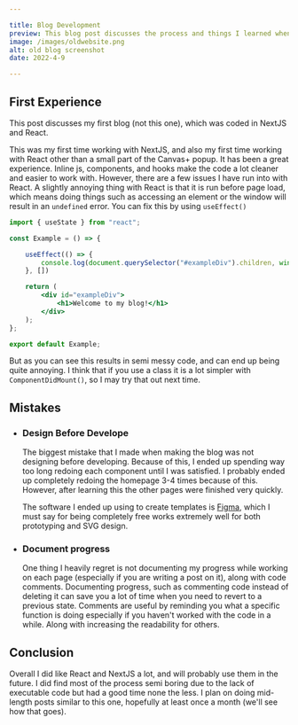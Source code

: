 ```yaml
---

title: Blog Development
preview: This blog post discusses the process and things I learned when making a website in React with NextJS.
image: /images/oldwebsite.png
alt: old blog screenshot
date: 2022-4-9

---
```



## First Experience

This post discusses my first blog (not this one), which was coded in NextJS and React.

This was my first time working with NextJS, and also my first time working with React other than a small part of the Canvas+ popup. It has been a great experience. Inline js, components, and hooks make the code a lot cleaner and easier to work with. However, there are a few issues I have run into with React. A slightly annoying thing with React is that it is run before page load, which means doing things such as accessing an element or the window will result in an `undefined` error. You can fix this by using `useEffect()`
```jsx
import { useState } from "react";

const Example = () => {

	useEffect(() => {
		console.log(document.querySelector("#exampleDiv").children, window);
	}, [])

	return (
		<div id="exampleDiv">
			<h1>Welcome to my blog!</h1>
		</div>
	);
};

export default Example;
```
But as you can see this results in semi messy code, and can end up being quite annoying. I think that if you use a class it is a lot simpler with `ComponentDidMount()`, so I may try that out next time.

## Mistakes

- ### Design Before Develope

	The biggest mistake that I made when making the blog was not designing before developing. Because of this, I ended up spending way too long redoing each component until I was satisfied. I probably ended up completely redoing the homepage 3-4 times because of this. However, after learning this the other pages were finished very quickly.

	The software I ended up using to create templates is [Figma](https://figma.com), which I must say for being completely free works extremely well for both prototyping and SVG design.

- ### Document progress

	One thing I heavily regret is not documenting my progress while working on each page (especially if you are writing a post on it), along with code comments. Documenting progress, such as commenting code instead of deleting it can save you a lot of time when you need to revert to a previous state. Comments are useful by reminding you what a specific function is doing especially if you haven't worked with the code in a while. Along with increasing the readability for others.

## Conclusion 

Overall I did like React and NextJS a lot, and will probably use them in the future. I did find most of the process semi boring due to the lack of executable code but had a good time none the less. I plan on doing mid-length posts similar to this one, hopefully at least once a month (we'll see how that goes).